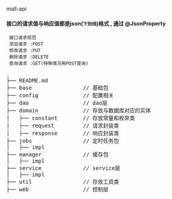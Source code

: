 mall-api

 #### 接口的请求值与响应值都是json(`下划线`)格式 , 通过 @JsonProperty
```
 接口请求规范
 添加请求 :POST 
 修改请求 :PUT  
 删除请求 :DELETE  
 查询请求 :GET(特殊情况用POST查询)
```


<pre>
.
├── README.md
├── base                // 基础包 
├── config              // 配置相关 
├── dao                 // dao层
├── domain              // 存放与数据库对应的实体
│   ├── constant        // 存放常量和枚举类
│   ├── request         // 请求封装类
│   ├── response        // 响应封装类
├── jobs                // 定时任务包
│   ├── impl
├── manager             // 缓存包
│   ├── impl
├── service             // service层
│   ├── impl            
├── util                // 存放工具类
├── web                 // 控制层

</pre>     